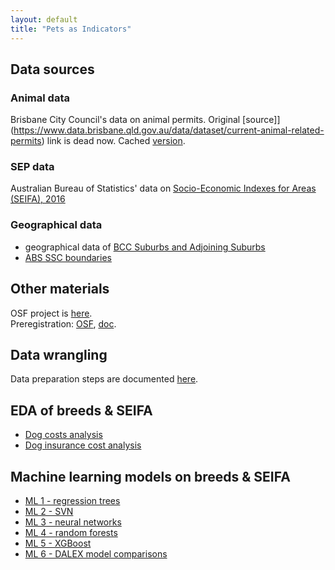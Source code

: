 ```yaml
---
layout: default
title: "Pets as Indicators"
---
```


## Data sources

### Animal data 

Brisbane City Council's data on animal permits. Original [source]](https://www.data.brisbane.qld.gov.au/data/dataset/current-animal-related-permits) link is dead now. Cached [version](https://webcache.googleusercontent.com/search?q=cache:8Da3hm4uKFQJ:https://www.data.brisbane.qld.gov.au/data/dataset/current-animal-related-permits&cd=1&hl=en&ct=clnk&gl=ch).  

### SEP data 

Australian Bureau of Statistics' data on [Socio-Economic Indexes for Areas (SEIFA), 2016](https://www.abs.gov.au/AUSSTATS/abs@.nsf/DetailsPage/2033.0.55.0012016?OpenDocument)   

### Geographical data 

- geographical data of [BCC Suburbs and Adjoining Suburbs](https://www.data.brisbane.qld.gov.au/data/dataset/suburbs-and-adjoining-suburbs/resource/6fb89462-5ac5-4589-8576-cdca03652bc8)  
- [ABS SSC boundaries](https://www.abs.gov.au/AUSSTATS/abs@.nsf/DetailsPage/1270.0.55.003July%202016?OpenDocument)  

## Other materials 

OSF project is [here](https://osf.io/c2gyw/).  
Preregistration: [OSF](https://osf.io/7x4t3), [doc](https://rpanczak.github.io/FUN_BCC-animals/01_preregistration.html).  

## Data wrangling 

Data preparation steps are documented [here](00_data_prep.html). 

## EDA of breeds & SEIFA

 - [Dog costs analysis](02_dog-cost.html)  
 - [Dog insurance cost analysis](03_dog-insurance.html)  
 
## Machine learning models on breeds & SEIFA

 - [ML 1 - regression trees](04_reg-tree.html)  
 - [ML 2 - SVN](05_svm.html)  
 - [ML 3 - neural networks](06_nn.html)  
 - [ML 4 - random forests](07_rf.html)  
 - [ML 5 - XGBoost](09_xgb.html)  
 - [ML 6 - DALEX model comparisons](13_DALEX.html)  


